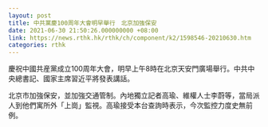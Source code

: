 ```yaml
---
layout: post
title: 中共黨慶100周年大會明早舉行　北京加強保安
date: 2021-06-30 21:50:26.000000000 +08:00
link: https://news.rthk.hk/rthk/ch/component/k2/1598546-20210630.htm
categories: rthk
---
```


慶祝中國共産黨成立100周年大會，明早上午8時在北京天安門廣場舉行。中共中央總書記、國家主席習近平將發表講話。

北京市加強保安，並加強交通管制。內地獨立記者高瑜、維權人士李蔚等，當局派人到他們寓所外「上崗」監視。高瑜接受本台查詢時表示，今次監控力度史無前例。
